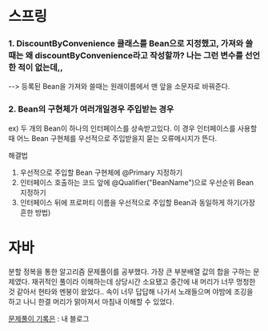 # 스프링
### 1. DiscountByConvenience 클래스를 Bean으로 지정했고, 가져와 쓸 때는 왜 discountByConvenience라고 작성할까? 나는 그런 변수를 선언한 적이 없는데,,
--> 등록된 Bean을 가져와 쓸때는 원래이름에서 맨 앞을 소문자로 바꿔준다.


### 2. Bean의 구현체가 여러개일경우 주입받는 경우
ex) 두 개의 Bean이 하나의 인터페이스를 상속받고있다. 이 경우 인터페이스를 사용할 때 어느 Bean 구현체를 우선적으로 주입받을지 묻는 오류메시지가 뜬다.

해결법
1) 우선적으로 주입할 Bean 구현체에 @Primary 지정하기
2) 인터페이스 호출하는 코드 앞에 @Qualifier("BeanName")으로 우선순위 Bean 지정하기
3) 인터페이스 뒤에 프로퍼티 이름을 우선적으로 주입할 Bean과 동일하게 하기(가장 흔한 방법)



# 자바

분할 정복을 통한 알고리즘 문제풀이를 공부했다.
가장 큰 부분배열 값의 합을 구하는 문제였다.
재귀적인 풀이라 이해하는데 상당시간 소요됐고 중간에 내 머리가 너무 멍청한 것 같아서 현타와 멘붕이 왔었다..
속이 너무 답답해 나가서 노래들으며 야밤에 조깅을 하고 나니 한결 머리가 맑아져서 마침내 이해할 수 있었다.

[문제풀이 기록은](https://imcoding.tistory.com/27) : 내 블로그
